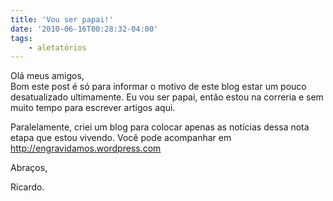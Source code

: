 ```yaml
---
title: 'Vou ser papai!'
date: '2010-06-16T00:28:32-04:00'
tags:
    - aletatórios
---
```


Olá meus amigos,  
Bom este post é só para informar o motivo de este blog estar um pouco desatualizado ultimamente. Eu vou ser papai, então estou na correria e sem muito tempo para escrever artigos aqui.

Paralelamente, criei um blog para colocar apenas as notícias dessa nota etapa que estou vivendo. Você pode acompanhar em <http://engravidamos.wordpress.com>

Abraços,

Ricardo.
